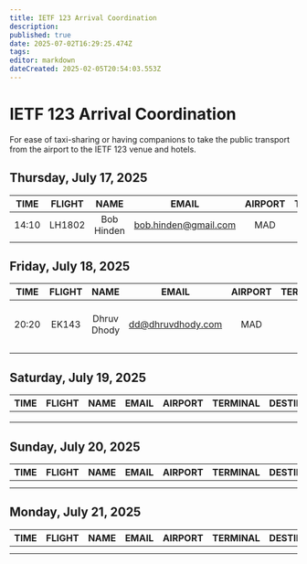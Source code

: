 ```yaml
---
title: IETF 123 Arrival Coordination
description: 
published: true
date: 2025-07-02T16:29:25.474Z
tags: 
editor: markdown
dateCreated: 2025-02-05T20:54:03.553Z
---
```


# IETF 123 Arrival Coordination
For ease of taxi-sharing or having companions to take the public transport from the airport to the IETF 123 venue and hotels.

## Thursday, July 17, 2025

| TIME | FLIGHT | NAME | EMAIL | AIRPORT | TERMINAL | DESTINATION | NOTES |
|:----:|:------:|:----:|:-----:|:-------:|:--------:|:-----------:|:-----:|
| 14:10 | LH1802 | Bob Hinden | bob.hinden@gmail.com | MAD | 2 | Meliá Castilla |       |
|      |        |      |       |         |          |             |       |


## Friday, July 18, 2025

| TIME | FLIGHT | NAME | EMAIL | AIRPORT | TERMINAL | DESTINATION | NOTES |
|:----:|:------:|:----:|:-----:|:-------:|:--------:|:-----------:|:-----:|
|20:20|EK143|Dhruv Dhody| dd@dhruvdhody.com | MAD  | 4 | Meliá Castilla | Happy to share aTaxi|
|      |       |      |       |         |          |             |       |

## Saturday, July 19, 2025

| TIME | FLIGHT | NAME | EMAIL | AIRPORT | TERMINAL | DESTINATION | NOTES |
|:----:|:------:|:----:|:-----:|:-------:|:--------:|:-----------:|:-----:|
|  |  |   |  |  |   |   |       |
|      |        |      |       |         |          |             |       |
|      |        |      |       |         |          |             |       | 

## Sunday, July 20, 2025

| TIME | FLIGHT | NAME | EMAIL | AIRPORT | TERMINAL | DESTINATION | NOTES |
|:----:|:------:|:----:|:-----:|:-------:|:--------:|:-----------:|:-----:|
|      |        |      |       |         |          |             |       |
|      |        |      |       |         |          |             |       |

## Monday, July 21, 2025

| TIME | FLIGHT | NAME | EMAIL | AIRPORT | TERMINAL | DESTINATION | NOTES |
|:----:|:------:|:----:|:-----:|:-------:|:--------:|:-----------:|:-----:|
|      |        |      |       |         |          |             |       |
|      |        |      |       |         |          |             |       |


